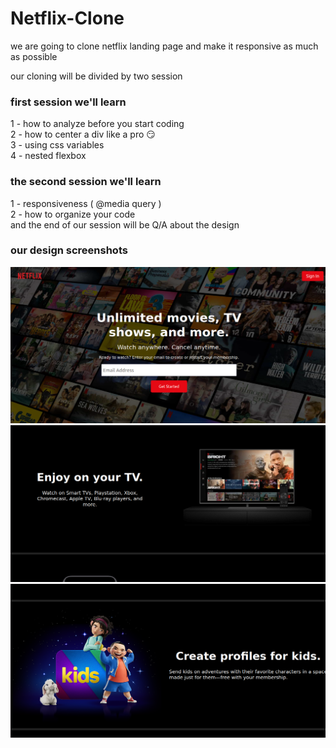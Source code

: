 # Netflix-Clone

we are going to clone netflix landing page
and make it responsive as much as possible

our cloning will be divided by two session

### first session we'll learn

1 - how to analyze before you start coding <br/>
2 - how to center a div like a pro 😏 <br/>
3 - using css variables <br/>
4 - nested flexbox <br/>

### the second session we'll learn

1 - responsiveness ( @media query ) <br/>
2 - how to organize your code <br/>
and the end of our session will be Q/A about the design<br/>

### our design screenshots

<img src="./images/screenshots/screenshot1.png">

<img src="./images/screenshots/screenshot2.png">

<img src="./images/screenshots/screenshot3.png">
